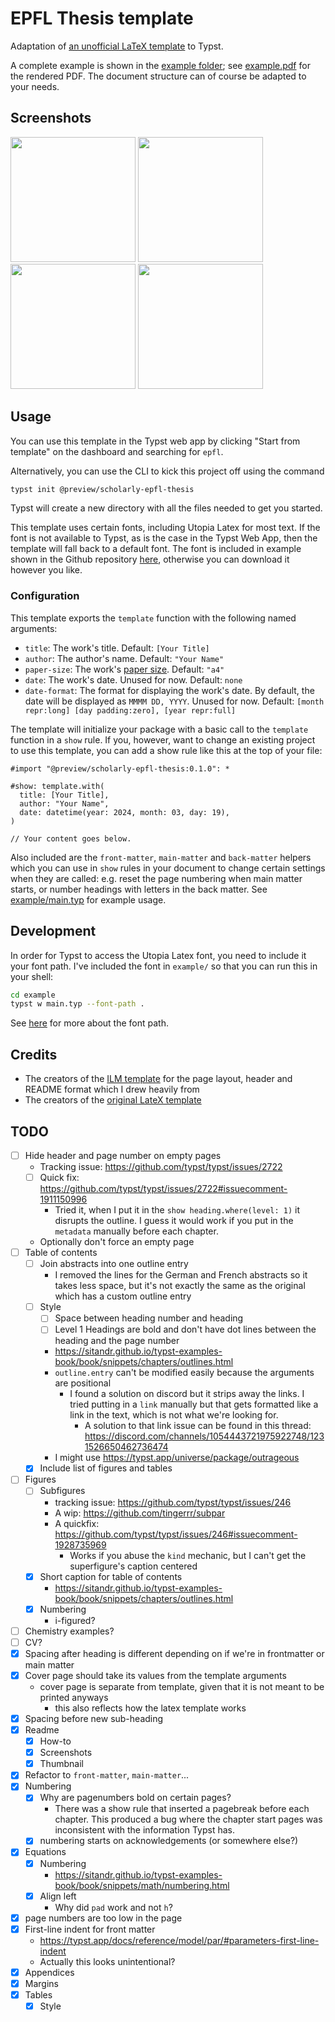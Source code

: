 # EPFL Thesis template

Adaptation of [an unofficial LaTeX template](https://www.overleaf.com/latex/templates/swiss-federal-institute-of-technology-in-lausanne-epfl-phd-thesis/dhcgtppybcwv) to Typst.

A complete example is shown in the [example folder](https://github.com/augustebaum/epfl-thesis-typst/blob/v0.1.0/example); see [example.pdf](https://github.com/augustebaum/epfl-thesis-typst/blob/v0.1.0/example/main.pdf) for the rendered PDF. The document structure can of course be adapted to your needs.

## Screenshots

<div>
  <img src="https://github.com/augustebaum/epfl-thesis-typst/blob/v0.1.0/screenshots/cover_page.png" width=200px>
  <img src="https://github.com/augustebaum/epfl-thesis-typst/blob/v0.1.0/screenshots/acknowledgements.png" width=200px>
  <img src="https://github.com/augustebaum/epfl-thesis-typst/blob/v0.1.0/screenshots/tables_and_figures.png" width=200px>
  <img src="https://github.com/augustebaum/epfl-thesis-typst/blob/v0.1.0/screenshots/appendix.png" width=200px>
</div>

## Usage

You can use this template in the Typst web app by clicking "Start from template" on the dashboard and searching for `epfl`.

Alternatively, you can use the CLI to kick this project off using the command

```sh
typst init @preview/scholarly-epfl-thesis
```

Typst will create a new directory with all the files needed to get you started.

This template uses certain fonts, including Utopia Latex for most text. If the font is not available to Typst, as is the case in the Typst Web App, then the template will fall back to a default font. The font is included in example shown in the Github repository [here](https://github.com/augustebaum/epfl-thesis-typst/blob/v0.1.0/example/utopia_font), otherwise you can download it however you like.

### Configuration

This template exports the `template` function with the following named arguments:

- `title`: The work's title. Default: `[Your Title]` 
- `author`: The author's name. Default: `"Your Name"` 
- `paper-size`: The work's [paper size](https://typst.app/docs/reference/layout/page#parameters-paper). Default: `"a4"` 
- `date`: The work's date. Unused for now. Default: `none` 
- `date-format`: The format for displaying the work's date. By default, the date will be displayed as `MMMM DD, YYYY`. Unused for now. Default: `[month repr:long] [day padding:zero], [year repr:full]` 

The template will initialize your package with a basic call to the `template` function in a `show` rule. If you, however, want to change an existing project to use this template, you can add a show rule like this at the top of your file:

```typst
#import "@preview/scholarly-epfl-thesis:0.1.0": *

#show: template.with(
  title: [Your Title],
  author: "Your Name",
  date: datetime(year: 2024, month: 03, day: 19),
)

// Your content goes below.
```

Also included are the `front-matter`, `main-matter` and `back-matter` helpers which you can use in `show` rules in your document to change certain settings when they are called: e.g. reset the page numbering when main matter starts, or number headings with letters in the back matter.
See [example/main.typ](https://github.com/augustebaum/epfl-thesis-typst/blob/v0.1.0/example/main.typ) for example usage.

## Development

In order for Typst to access the Utopia Latex font, you need to include it your font path. I've included the font in `example/` so that you can run this in your shell:
```sh
cd example
typst w main.typ --font-path .
```
See [here](https://typst.app/docs/reference/text/text/#parameters-font) for more about the font path.

## Credits
- The creators of the [ILM template](https://github.com/talal/ilm/blob/main/lib.typ) for the page layout, header and README format which I drew heavily from
- The creators of the [original LateX template](https://www.overleaf.com/latex/templates/swiss-federal-institute-of-technology-in-lausanne-epfl-phd-thesis/dhcgtppybcwv)

## TODO

- [ ] Hide header and page number on empty pages
  - Tracking issue: <https://github.com/typst/typst/issues/2722>
  - [ ] Quick fix: <https://github.com/typst/typst/issues/2722#issuecomment-1911150996>
    - Tried it, when I put it in the `show heading.where(level: 1)` it disrupts the outline. I guess it would work if you put in the `metadata` manually before each chapter.
  - Optionally don't force an empty page
- [ ] Table of contents
    - [ ] Join abstracts into one outline entry
      - I removed the lines for the German and French abstracts so it takes less space, but it's not exactly the same as the original which has a custom outline entry
    - [ ] Style
      - [ ] Space between heading number and heading
      - [ ] Level 1 Headings are bold and don't have dot lines between the heading and the page number
      - <https://sitandr.github.io/typst-examples-book/book/snippets/chapters/outlines.html>
      - `outline.entry` can't be modified easily because the arguments are positional
        - I found a solution on discord but it strips away the links. I tried putting in a `link` manually but that gets formatted like a link in the text, which is not what we're looking for.
          - A solution to that link issue can be found in this thread: <https://discord.com/channels/1054443721975922748/1231526650462736474>
      - I might use <https://typst.app/universe/package/outrageous>
    - [x] Include list of figures and tables
- [ ] Figures
    - [ ] Subfigures
        - tracking issue: <https://github.com/typst/typst/issues/246>
        - A wip: <https://github.com/tingerrr/subpar>
        - A quickfix: <https://github.com/typst/typst/issues/246#issuecomment-1928735969>
          - Works if you abuse the `kind` mechanic, but I can't get the superfigure's caption centered
    - [x] Short caption for table of contents
        - <https://sitandr.github.io/typst-examples-book/book/snippets/chapters/outlines.html>
    - [x] Numbering
        - i-figured?
- [ ] Chemistry examples?
- [ ] CV?
- [x] Spacing after heading is different depending on if we're in frontmatter or main matter
- [x] Cover page should take its values from the template arguments
  - cover page is separate from template, given that it is not meant to be printed anyways
    - this also reflects how the latex template works
- [x] Spacing before new sub-heading
- [x] Readme
  - [x] How-to
  - [x] Screenshots
  - [x] Thumbnail
- [x] Refactor to `front-matter`, `main-matter`...
- [x] Numbering
    - [x] Why are pagenumbers bold on certain pages?
        - There was a show rule that inserted a pagebreak before each chapter. This produced a bug where the chapter start pages was inconsistent with the information Typst has.
    - [x] numbering starts on acknowledgements (or somewhere else?)
- [x] Equations
  - [x] Numbering
    - <https://sitandr.github.io/typst-examples-book/book/snippets/math/numbering.html>
  - [x] Align left
    - Why did `pad` work and not `h`?
- [x] page numbers are too low in the page
- [x] First-line indent for front matter
  - <https://typst.app/docs/reference/model/par/#parameters-first-line-indent>
  - Actually this looks unintentional?
- [x] Appendices
- [x] Margins
- [x] Tables
    - [x] Style
